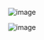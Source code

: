 ![image](https://github.com/Anusha2710/Ansible/assets/47424821/31c6620a-8985-4f37-b0d5-f5d4c311ecdf)

![image](https://github.com/Anusha2710/Ansible/assets/47424821/c2922dac-366c-41cd-a770-8c0db013001e)


